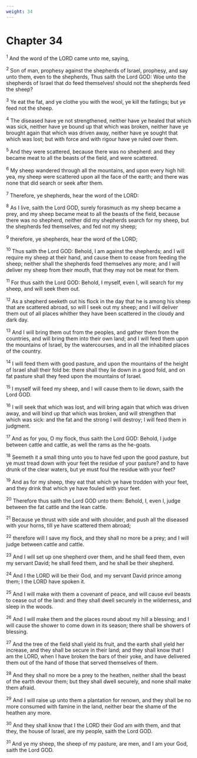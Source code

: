 ```yaml
---
weight: 34
---
```


# Chapter 34

<sup>1</sup> And the word of the LORD came unto me, saying, 

<sup>2</sup> Son of man, prophesy against the shepherds of Israel, prophesy, and say unto them, even to the shepherds, Thus saith the Lord GOD: Woe unto the shepherds of Israel that do feed themselves! should not the shepherds feed the sheep? 

<sup>3</sup> Ye eat the fat, and ye clothe you with the wool, ye kill the fatlings; but ye feed not the sheep. 

<sup>4</sup> The diseased have ye not strengthened, neither have ye healed that which was sick, neither have ye bound up that which was broken, neither have ye brought again that which was driven away, neither have ye sought that which was lost; but with force and with rigour have ye ruled over them. 

<sup>5</sup> And they were scattered, because there was no shepherd: and they became meat to all the beasts of the field, and were scattered. 

<sup>6</sup> My sheep wandered through all the mountains, and upon every high hill: yea, my sheep were scattered upon all the face of the earth; and there was none that did search or seek after them. 

<sup>7</sup> Therefore, ye shepherds, hear the word of the LORD: 

<sup>8</sup> As I live, saith the Lord GOD, surely forasmuch as my sheep became a prey, and my sheep became meat to all the beasts of the field, because there was no shepherd, neither did my shepherds search for my sheep, but the shepherds fed themselves, and fed not my sheep; 

<sup>9</sup> therefore, ye shepherds, hear the word of the LORD; 

<sup>10</sup> Thus saith the Lord GOD: Behold, I am against the shepherds; and I will require my sheep at their hand, and cause them to cease from feeding the sheep; neither shall the shepherds feed themselves any more; and I will deliver my sheep from their mouth, that they may not be meat for them. 

<sup>11</sup> For thus saith the Lord GOD: Behold, I myself, even I, will search for my sheep, and will seek them out. 

<sup>12</sup> As a shepherd seeketh out his flock in the day that he is among his sheep that are scattered abroad, so will I seek out my sheep; and I will deliver them out of all places whither they have been scattered in the cloudy and dark day. 

<sup>13</sup> And I will bring them out from the peoples, and gather them from the countries, and will bring them into their own land; and I will feed them upon the mountains of Israel, by the watercourses, and in all the inhabited places of the country. 

<sup>14</sup> I will feed them with good pasture, and upon the mountains of the height of Israel shall their fold be: there shall they lie down in a good fold, and on fat pasture shall they feed upon the mountains of Israel. 

<sup>15</sup> I myself will feed my sheep, and I will cause them to lie down, saith the Lord GOD. 

<sup>16</sup> I will seek that which was lost, and will bring again that which was driven away, and will bind up that which was broken, and will strengthen that which was sick: and the fat and the strong I will destroy; I will feed them in judgment. 

<sup>17</sup> And as for you, O my flock, thus saith the Lord GOD: Behold, I judge between cattle and cattle, as well the rams as the he-goats. 

<sup>18</sup> Seemeth it a small thing unto you to have fed upon the good pasture, but ye must tread down with your feet the residue of your pasture? and to have drunk of the clear waters, but ye must foul the residue with your feet? 

<sup>19</sup> And as for my sheep, they eat that which ye have trodden with your feet, and they drink that which ye have fouled with your feet. 

<sup>20</sup> Therefore thus saith the Lord GOD unto them: Behold, I, even I, judge between the fat cattle and the lean cattle. 

<sup>21</sup> Because ye thrust with side and with shoulder, and push all the diseased with your horns, till ye have scattered them abroad; 

<sup>22</sup> therefore will I save my flock, and they shall no more be a prey; and I will judge between cattle and cattle. 

<sup>23</sup> And I will set up one shepherd over them, and he shall feed them, even my servant David; he shall feed them, and he shall be their shepherd. 

<sup>24</sup> And I the LORD will be their God, and my servant David prince among them; I the LORD have spoken it. 

<sup>25</sup> And I will make with them a covenant of peace, and will cause evil beasts to cease out of the land: and they shall dwell securely in the wilderness, and sleep in the woods. 

<sup>26</sup> And I will make them and the places round about my hill a blessing; and I will cause the shower to come down in its season; there shall be showers of blessing. 

<sup>27</sup> And the tree of the field shall yield its fruit, and the earth shall yield her increase, and they shall be secure in their land; and they shall know that I am the LORD, when I have broken the bars of their yoke, and have delivered them out of the hand of those that served themselves of them. 

<sup>28</sup> And they shall no more be a prey to the heathen, neither shall the beast of the earth devour them; but they shall dwell securely, and none shall make them afraid. 

<sup>29</sup> And I will raise up unto them a plantation for renown, and they shall be no more consumed with famine in the land, neither bear the shame of the heathen any more. 

<sup>30</sup> And they shall know that I the LORD their God am with them, and that they, the house of Israel, are my people, saith the Lord GOD. 

<sup>31</sup> And ye my sheep, the sheep of my pasture, are men, and I am your God, saith the Lord GOD. 


